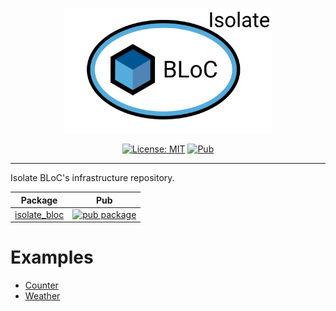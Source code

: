 <p align="center">
<img src="https://github.com/Maksimka101/isolate-bloc/blob/master/docs/assets/isolate_bloc_logo.svg?raw=true" height="200" alt="Bloc" />
</p>

<p align="center">
<a href="https://opensource.org/licenses/MIT"><img src="https://img.shields.io/badge/license-MIT-purple.svg" alt="License: MIT"></a>
<a href="https://pub.dev/packages/isolate_bloc"><img src="https://img.shields.io/pub/v/isolate_bloc.svg" alt="Pub"></a>
</p>

---

Isolate BLoC's infrastructure repository.

| Package                                                                              | Pub                                                                                                      |
| ------------------------------------------------------------------------------------ | -------------------------------------------------------------------------------------------------------- |
| [isolate_bloc](https://github.com/Maksimka101/isolate-bloc/tree/master/packages/isolate_bloc)                   | [![pub package](https://img.shields.io/pub/v/isolate_bloc.svg)](https://pub.dev/packages/isolate_bloc)                   |

# Examples
 - [Counter](https://github.com/Maksimka101/isolate-bloc/tree/master/packages/isolate_bloc/example)
 - [Weather](https://github.com/Maksimka101/isolate-bloc/tree/master/examples/weather_app)
 